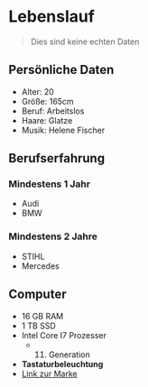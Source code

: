 # Lebenslauf
>Dies sind keine echten Daten

## Persönliche Daten
* Alter: 20
* Größe: 165cm
* Beruf: Arbeitslos
* Haare: Glatze
* Musik: Helene Fischer

## Berufserfahrung
### Mindestens 1 Jahr
* Audi 
* BMW
### Mindestens 2 Jahre
* STIHL
* Mercedes

## Computer
* 16 GB RAM
* 1 TB SSD
* Intel Core I7 Prozesser
	* 11. Generation
* __Tastaturbeleuchtung__
* [Link zur Marke](https://www.dell.com/de-de?c=de&l=de&s=gen&mp=dell.de/&redirect=1)
